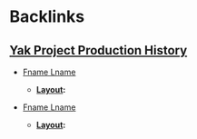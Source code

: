 
# Backlinks
## [Yak Project Production History](<Yak Project Production History.md>)
- [Fname Lname](<Fname Lname.md>)
    - **[Layout](<Layout.md>):**

- [Fname Lname](<Fname Lname.md>)
    - **[Layout](<Layout.md>):**

